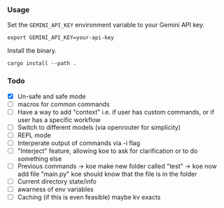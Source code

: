 ### Usage

Set the `GEMINI_API_KEY` environment variable to your Gemini API key.

```
export GEMINI_API_KEY=your-api-key
```

Install the binary.

```
cargo install --path .
```

### Todo

- [x] Un-safe and safe mode
- [ ] macros for common commands
- [ ] Have a way to add "context" i.e. if user has custom commands, or if user has a specific workflow
- [ ] Switch to different models (via openrouter for simplicity)
- [ ] REPL mode
- [ ] Interperate output of commands via -i flag
- [ ] "Interject" feature, allowing koe to ask for clarification or to do something else
- [ ] Previous commands -> koe make new folder called "test" -> koe now add file "main.py" koe should know that the file is in the folder
- [ ] Current directory state/info
- [ ] awarness of env variables
- [ ] Caching (if this is even feasible) maybe kv exacts
